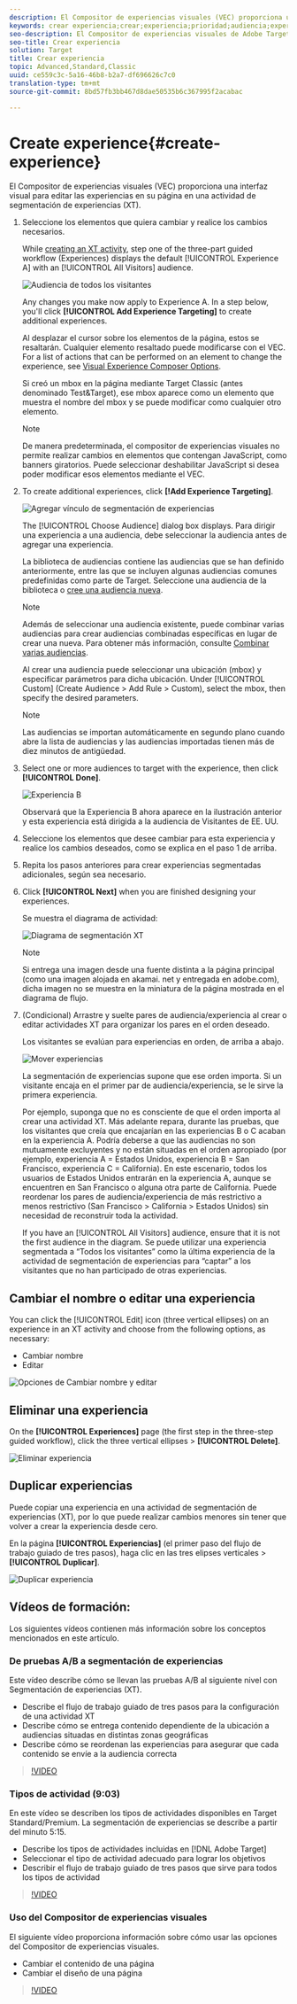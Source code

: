```yaml
---
description: El Compositor de experiencias visuales (VEC) proporciona una interfaz visual para editar las experiencias en su página en una actividad de segmentación de experiencias (XT).
keywords: crear experiencia;crear;experiencia;prioridad;audiencia;experiencia;compositor de experiencias visuales
seo-description: El Compositor de experiencias visuales de Adobe Target (VEC) proporciona una interfaz visual para editar las experiencias en su página en una actividad de segmentación de experiencias (XT).
seo-title: Crear experiencia
solution: Target
title: Crear experiencia
topic: Advanced,Standard,Classic
uuid: ce559c3c-5a16-46b8-b2a7-df696626c7c0
translation-type: tm+mt
source-git-commit: 8bd57fb3bb467d8dae50535b6c367995f2acabac

---
```



# Create experience{#create-experience}

El Compositor de experiencias visuales (VEC) proporciona una interfaz visual para editar las experiencias en su página en una actividad de segmentación de experiencias (XT).

1. Seleccione los elementos que quiera cambiar y realice los cambios necesarios.

   While [creating an XT activity](/help/c-activities/t-experience-target/t-xt-create/xt-create.md), step one of the three-part guided workflow (Experiences) displays the default [!UICONTROL Experience A] with an [!UICONTROL All Visitors] audience.

   ![Audiencia de todos los visitantes](/help/c-activities/t-experience-target/t-xt-create/assets/all-visitors.png)

   Any changes you make now apply to Experience A. In a step below, you&#39;ll click **[!UICONTROL Add Experience Targeting]** to create additional experiences.

   Al desplazar el cursor sobre los elementos de la página, estos se resaltarán. Cualquier elemento resaltado puede modificarse con el VEC. For a list of actions that can be performed on an element to change the experience, see [Visual Experience Composer Options](/help/c-experiences/c-visual-experience-composer/viztarget-options.md).

   Si creó un mbox en la página mediante Target Classic (antes denominado Test&amp;Target), ese mbox aparece como un elemento que muestra el nombre del mbox y se puede modificar como cualquier otro elemento.

   >[!NOTE]
   >
   >De manera predeterminada, el compositor de experiencias visuales no permite realizar cambios en elementos que contengan JavaScript, como banners giratorios. Puede seleccionar deshabilitar JavaScript si desea poder modificar esos elementos mediante el VEC.

1. To create additional experiences, click **[!Add Experience Targeting]**.

   ![Agregar vínculo de segmentación de experiencias](/help/c-activities/t-experience-target/t-xt-create/assets/add-experience-targeting.png)

   The [!UICONTROL Choose Audience] dialog box displays. Para dirigir una experiencia a una audiencia, debe seleccionar la audiencia antes de agregar una experiencia.

   La biblioteca de audiencias contiene las audiencias que se han definido anteriormente, entre las que se incluyen algunas audiencias comunes predefinidas como parte de Target. Seleccione una audiencia de la biblioteca o  [cree una audiencia nueva](../../../c-target/c-audiences/audiences.md#concept_65BE870D290E412D8BBF557EEA67C271). 

   >[!NOTE]
   >
   >Además de seleccionar una audiencia existente, puede combinar varias audiencias para crear audiencias combinadas específicas en lugar de crear una nueva. Para obtener más información, consulte [Combinar varias audiencias](../../../c-target/combining-multiple-audiences.md#concept_A7386F1EA4394BD2AB72399C225981E5).

   Al crear una audiencia puede seleccionar una ubicación (mbox) y especificar parámetros para dicha ubicación. Under [!UICONTROL Custom] (Create Audience &gt; Add Rule &gt; Custom), select the mbox, then specify the desired parameters.

   >[!NOTE]
   >
   >Las audiencias se importan automáticamente en segundo plano cuando abre la lista de audiencias y las audiencias importadas tienen más de diez minutos de antigüedad.

1. Select one or more audiences to target with the experience, then click **[!UICONTROL Done]**.

   ![Experiencia B](/help/c-activities/t-experience-target/t-xt-create/assets/experience-b.png)

   Observará que la Experiencia B ahora aparece en la ilustración anterior y esta experiencia está dirigida a la audiencia de Visitantes de EE. UU.

1. Seleccione los elementos que desee cambiar para esta experiencia y realice los cambios deseados, como se explica en el paso 1 de arriba.

1. Repita los pasos anteriores para crear experiencias segmentadas adicionales, según sea necesario.

1. Click **[!UICONTROL Next]** when you are finished designing your experiences.

   Se muestra el diagrama de actividad:

   ![Diagrama de segmentación XT](/help/c-activities/t-experience-target/t-xt-create/assets/xt_diagram-new.png)

   >[!NOTE]
   >
   >Si entrega una imagen desde una fuente distinta a la página principal (como una imagen alojada en akamai. net y entregada en adobe.com), dicha imagen no se muestra en la miniatura de la página mostrada en el diagrama de flujo.

1. (Condicional) Arrastre y suelte pares de audiencia/experiencia al crear o editar actividades XT para organizar los pares en el orden deseado.

   Los visitantes se evalúan para experiencias en orden, de arriba a abajo.

   ![Mover experiencias](/help/c-activities/t-experience-target/t-xt-create/assets/move_experiences-new.png)

   La segmentación de experiencias supone que ese orden importa. Si un visitante encaja en el primer par de audiencia/experiencia, se le sirve la primera experiencia.

   Por ejemplo, suponga que no es consciente de que el orden importa al crear una actividad XT. Más adelante repara, durante las pruebas, que los visitantes que creía que encajarían en las experiencias B o C acaban en la experiencia A. Podría deberse a que las audiencias no son mutuamente excluyentes y no están situadas en el orden apropiado (por ejemplo, experiencia A = Estados Unidos, experiencia B = San Francisco, experiencia C = California). En este escenario, todos los usuarios de Estados Unidos entrarán en la experiencia A, aunque se encuentren en San Francisco o alguna otra parte de California. Puede reordenar los pares de audiencia/experiencia de más restrictivo a menos restrictivo (San Francisco &gt; California &gt; Estados Unidos) sin necesidad de reconstruir toda la actividad.

   If you have an [!UICONTROL All Visitors] audience, ensure that it is not the first audience in the diagram. Se puede utilizar una experiencia segmentada a “Todos los visitantes” como la última experiencia de la actividad de segmentación de experiencias para “captar” a los visitantes que no han participado de otras experiencias.

## Cambiar el nombre o editar una experiencia

You can click the [!UICONTROL Edit] icon (three vertical ellipses) on an experience in an XT activity and choose from the following options, as necessary:

* Cambiar nombre
* Editar

![Opciones de Cambiar nombre y editar](/help/c-activities/t-experience-target/t-xt-create/assets/experience_edit-new.png)

## Eliminar una experiencia

On the **[!UICONTROL Experiences]** page (the first step in the three-step guided workflow), click the three vertical ellipses &gt; **[!UICONTROL Delete]**.

![Eliminar experiencia](/help/c-activities/t-experience-target/t-xt-create/assets/delete-experience.png)

## Duplicar experiencias

Puede copiar una experiencia en una actividad de segmentación de experiencias (XT), por lo que puede realizar cambios menores sin tener que volver a crear la experiencia desde cero.

En la página **[!UICONTROL Experiencias]** (el primer paso del flujo de trabajo guiado de tres pasos), haga clic en las tres elipses verticales &gt; **[!UICONTROL Duplicar]**.

![Duplicar experiencia](/help/c-activities/t-experience-target/t-xt-create/assets/duplicate_experience-new.png)

## Vídeos de formación:

Los siguientes vídeos contienen más información sobre los conceptos mencionados en este artículo.

### De pruebas A/B a segmentación de experiencias

Este vídeo describe cómo se llevan las pruebas A/B al siguiente nivel con Segmentación de experiencias (XT).

* Describe el flujo de trabajo guiado de tres pasos para la configuración de una actividad XT
* Describe cómo se entrega contenido dependiente de la ubicación a audiencias situadas en distintas zonas geográficas
* Describe cómo se reordenan las experiencias para asegurar que cada contenido se envíe a la audiencia correcta

>[!VIDEO](https://video.tv.adobe.com/v/22418/?captions=spa)

### Tipos de actividad (9:03)

En este vídeo se describen los tipos de actividades disponibles en Target Standard/Premium. La segmentación de experiencias se describe a partir del minuto 5:15.

* Describe los tipos de actividades incluidas en [!DNL Adobe Target]
* Seleccionar el tipo de actividad adecuado para lograr los objetivos
* Describir el flujo de trabajo guiado de tres pasos que sirve para todos los tipos de actividad

>[!VIDEO](https://video.tv.adobe.com/v/17386?captions=spa)

### Uso del Compositor de experiencias visuales

El siguiente vídeo proporciona información sobre cómo usar las opciones del Compositor de experiencias visuales.

* Cambiar el contenido de una página
* Cambiar el diseño de una página

>[!VIDEO](https://video.tv.adobe.com/v/17399?captions=spa)